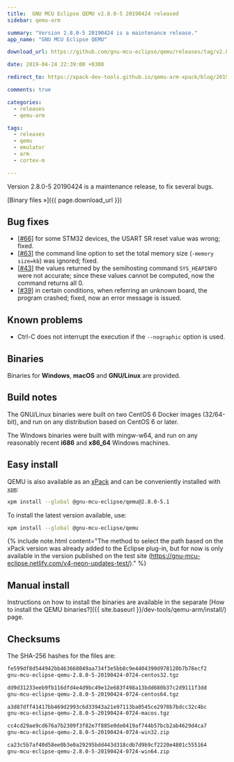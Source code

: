 ```yaml
---
title:  GNU MCU Eclipse QEMU v2.8.0-5 20190424 released
sidebar: qemu-arm

summary: "Version 2.8.0-5 20190424 is a maintenance release."
app_name: "GNU MCU Eclipse QEMU"

download_url: https://github.com/gnu-mcu-eclipse/qemu/releases/tag/v2.8.0-5-20190424/

date: 2019-04-24 22:39:00 +0300

redirect_to: https://xpack-dev-tools.github.io/qemu-arm-xpack/blog/2019/04/24/qemu-v2-8-0-5-20190424-released/

comments: true

categories:
  - releases
  - qemu-arm

tags:
  - releases
  - qemu
  - emulator
  - arm
  - cortex-m

---
```


Version 2.8.0-5 20190424 is a maintenance release, to fix several bugs.

[Binary files »]({{ page.download_url }})

## Bug fixes

- [[#66](https://github.com/gnu-mcu-eclipse/qemu/issues/66)] for some STM32
  devices, the USART SR reset value was wrong; fixed.
- [[#63](https://github.com/gnu-mcu-eclipse/qemu/issues/63)] the command
  line option to set the total memory size (`-memory size=kb`) was ignored;
  fixed.
- [[#43](https://github.com/gnu-mcu-eclipse/qemu/issues/43)] the values
  returned by the semihosting command `SYS_HEAPINFO` were not accurate;
  since these values cannot be computed, now the command returns all 0.
- [[#39](https://github.com/gnu-mcu-eclipse/qemu/issues/39)] in certain
  conditions, when referring an unknown board, the program crashed;
  fixed, now an error message is issued.

## Known problems

- Ctrl-C does not interrupt the execution if the `--nographic` option is used.

## Binaries

Binaries for **Windows**, **macOS** and **GNU/Linux** are provided.

## Build notes

The GNU/Linux binaries were built on two CentOS 6 Docker images (32/64-bit),
and run on any distribution based on CentOS 6 or later.

The Windows binaries were built with mingw-w64, and run on any reasonably
recent **i686** and **x86_64** Windows machines.

## Easy install

QEMU is also available as an
[xPack](https://www.npmjs.com/package/@gnu-mcu-eclipse/qemu) and can be
conveniently installed with [`xpm`](https://www.npmjs.com/package/xpm):

```sh
xpm install --global @gnu-mcu-eclipse/qemu@2.8.0-5.1
```

To install the latest version available, use:

```sh
xpm install --global @gnu-mcu-eclipse/qemu
```

{% include note.html content="The method to select the path based on the xPack version was already added to the Eclipse plug-in, but for now is only available in the version published on the test site (https://gnu-mcu-eclipse.netlify.com/v4-neon-updates-test/)." %}

## Manual install

Instructions on how to install the binaries are available in the separate [How to install the QEMU binaries?]({{ site.baseurl }}/dev-tools/qemu-arm/install/) page.

## Checksums

The SHA-256 hashes for the files are:

```txt
fe599df8d544942bb463668049aa734f3e5bb8c9e4404390d978120b7b78ecf2
gnu-mcu-eclipse-qemu-2.8.0-5-20190424-0724-centos32.tgz

dd9d31233eeb9fb116dfd4e4d9bc49e12e683f498a13bdd680b37c2d9111f3dd
gnu-mcu-eclipse-qemu-2.8.0-5-20190424-0724-centos64.tgz

a3d87dff41417bb469d2993c6d33943a21e97113ba0545ce2978b7bdcc32c4bc
gnu-mcu-eclipse-qemu-2.8.0-5-20190424-0724-macos.tgz

cc4cd29ae9cd676a7b2309f3f82e7f885e0de0419af744b57bcb2ab4629d4ca7
gnu-mcu-eclipse-qemu-2.8.0-5-20190424-0724-win32.zip

ca23c5b7af40d58ee0b3e0a29295bdd443d318cdb7d9b9cf2220e4801c555164
gnu-mcu-eclipse-qemu-2.8.0-5-20190424-0724-win64.zip
```
